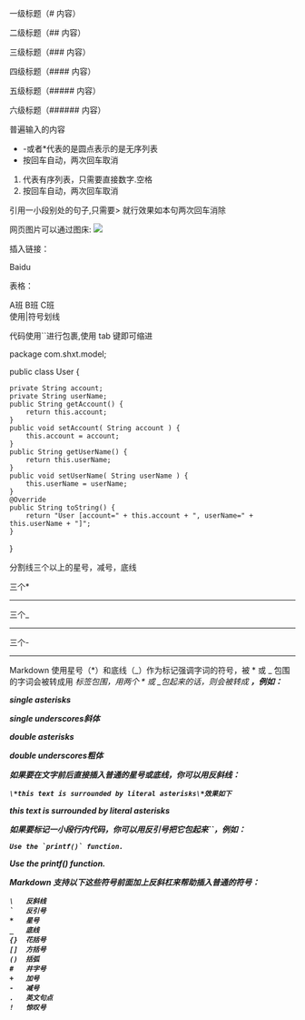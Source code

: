 一级标题（#  内容）

二级标题（## 内容）

三级标题（### 内容）

四级标题（#### 内容）

五级标题（##### 内容）

六级标题（###### 内容）



普遍输入的内容



- -或者*代表的是圆点表示的是无序列表
- 按回车自动，两次回车取消



1. 代表有序列表，只需要直接数字.空格
2. 按回车自动，两次回车取消



 引用一小段别处的句子,只需要>  就行效果如本句两次回车消除







网页图片可以通过图床: ![](http://ww1.sinaimg.cn/large/005SGu1Ply1fhryokt76kj306b061dfs.jpg)










插入链接：

Baidu 

 







表格：

  A班      	B班  	C班  
  使用\|符号划线	    	    





代码使用``进行包裹,使用 tab 键即可缩进

package com.shxt.model;

public class User {

    private String account;
    private String userName;
    public String getAccount() {
    	return this.account;
    }
    public void setAccount( String account ) {
    	this.account = account;
    }
    public String getUserName() {
    	return this.userName;
    }
    public void setUserName( String userName ) {
    	this.userName = userName;
    }
    @Override
    public String toString() {
    	return "User [account=" + this.account + ", userName=" + this.userName + "]";
    }

}



分割线三个以上的星号，减号，底线

三个*

---

三个_

---

三个-

---





Markdown 使用星号（*）和底线（_）作为标记强调字词的符号，被 * 或 _ 包围的字词会被转成用 <em> 标签包围，用两个 * 或 _包起来的话，则会被转成 <strong>，例如：

single asterisks

single underscores斜体

double asterisks

double underscores粗体



如果要在文字前后直接插入普通的星号或底线，你可以用反斜线：

    \*this text is surrounded by literal asterisks\*效果如下

*this text is surrounded by literal asterisks*





如果要标记一小段行内代码，你可以用反引号把它包起来``，例如：

    Use the `printf()` function.

Use the printf() function.





Markdown 支持以下这些符号前面加上反斜杠来帮助插入普通的符号：

    \   反斜线
    `   反引号
    *   星号
    _   底线
    {}  花括号
    []  方括号
    ()  括弧
    #   井字号
    +   加号
    -   减号
    .   英文句点
    !   惊叹号


